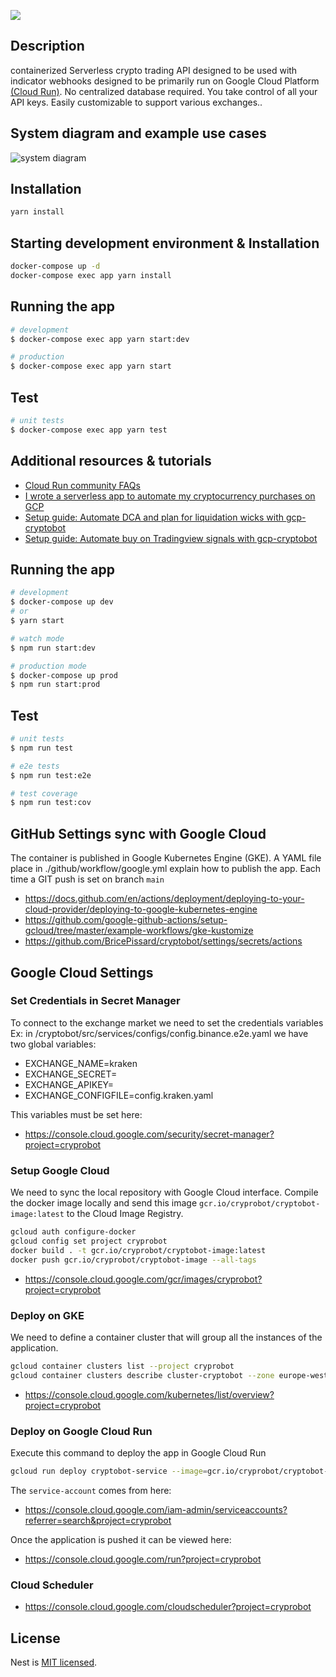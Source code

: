 ![](https://github.com/BricePissard/cryptobot/workflows/Build%20&%20Tests/badge.svg)

## Description

containerized Serverless crypto trading API designed to be used with indicator webhooks designed to be primarily run on Google Cloud Platform [(Cloud Run)](https://cloud.google.com/run). No centralized database required. You take control of all your API keys. Easily customizable to support various exchanges..

## System diagram and example use cases

![system diagram](https://storage.googleapis.com/gcp-cryptobot/v013diagram.png)

## Installation

```bash
yarn install
```

## Starting development environment & Installation

```bash
docker-compose up -d
docker-compose exec app yarn install
```

## Running the app

```bash
# development
$ docker-compose exec app yarn start:dev

# production
$ docker-compose exec app yarn start
```

## Test

```bash
# unit tests
$ docker-compose exec app yarn test
```

## Additional resources & tutorials

- [Cloud Run community FAQs](https://github.com/ahmetb/cloud-run-faq)
- [I wrote a serverless app to automate my cryptocurrency purchases on GCP](https://medium.com/coinmonks/i-wrote-a-serverless-app-to-automate-my-cryptocurrency-purchases-17c9a869d0c7)
- [Setup guide: Automate DCA and plan for liquidation wicks with gcp-cryptobot](https://medium.com/coinmonks/setup-guide-automate-dca-and-plan-for-liquidation-wicks-with-gcp-cryptobot-32414ef72251)
- [Setup guide: Automate buy on Tradingview signals with gcp-cryptobot](https://medium.com/coinmonks/setup-guide-automate-buy-on-tradingview-signals-with-gcp-cryptobot-a6941b70924)

## Running the app

```bash
# development
$ docker-compose up dev
# or
$ yarn start

# watch mode
$ npm run start:dev

# production mode
$ docker-compose up prod
$ npm run start:prod
```

## Test

```bash
# unit tests
$ npm run test

# e2e tests
$ npm run test:e2e

# test coverage
$ npm run test:cov
```

## GitHub Settings sync with Google Cloud

The container is published in Google Kubernetes Engine (GKE).
A YAML file place in ./github/workflow/google.yml
explain how to publish the app.
Each time a GIT push is set on branch `main`

- <https://docs.github.com/en/actions/deployment/deploying-to-your-cloud-provider/deploying-to-google-kubernetes-engine>
- <https://github.com/google-github-actions/setup-gcloud/tree/master/example-workflows/gke-kustomize>
- <https://github.com/BricePissard/cryptobot/settings/secrets/actions>

## Google Cloud Settings

### Set Credentials in Secret Manager

To connect to the exchange market we need to set the credentials variables
Ex: in /cryptobot/src/services/configs/config.binance.e2e.yaml
we have two global variables:

- EXCHANGE_NAME=kraken
- EXCHANGE_SECRET=
- EXCHANGE_APIKEY=
- EXCHANGE_CONFIGFILE=config.kraken.yaml

This variables must be set here:

- <https://console.cloud.google.com/security/secret-manager?project=cryprobot>

### Setup Google Cloud

We need to sync the local repository with Google Cloud interface.
Compile the docker image locally and send this image `gcr.io/cryprobot/cryptobot-image:latest` to the Cloud Image Registry.

```bash
gcloud auth configure-docker
gcloud config set project cryprobot
docker build . -t gcr.io/cryprobot/cryptobot-image:latest
docker push gcr.io/cryprobot/cryptobot-image --all-tags
```

- <https://console.cloud.google.com/gcr/images/cryprobot?project=cryprobot>

### Deploy on GKE

We need to define a container cluster that will group all the instances of the application.

```bash
gcloud container clusters list --project cryprobot
gcloud container clusters describe cluster-cryptobot --zone europe-west1-b
```

- <https://console.cloud.google.com/kubernetes/list/overview?project=cryprobot>

### Deploy on Google Cloud Run

Execute this command to deploy the app in Google Cloud Run

```bash
gcloud run deploy cryptobot-service --image=gcr.io/cryprobot/cryptobot-image:latest --concurrency=1 --max-instances=2 --timeout=60 --region=europe-west1 --memory=128Mi --port=3005 --set-env-vars=GUARD=none,EXCHANGE=binance,CONFIGFILE=config.binance.yaml --no-allow-unauthenticated --service-account=760852405393-compute@developer.gserviceaccount.com --platform=managed
```

The `service-account` comes from here:

- <https://console.cloud.google.com/iam-admin/serviceaccounts?referrer=search&project=cryprobot>

Once the application is pushed it can be viewed here:

- <https://console.cloud.google.com/run?project=cryprobot>

### Cloud Scheduler

- <https://console.cloud.google.com/cloudscheduler?project=cryprobot>

## License

Nest is [MIT licensed](LICENSE).
